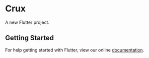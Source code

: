 # Crux

A new Flutter project.

## Getting Started

For help getting started with Flutter, view our online
[documentation](https://flutter.io/).
